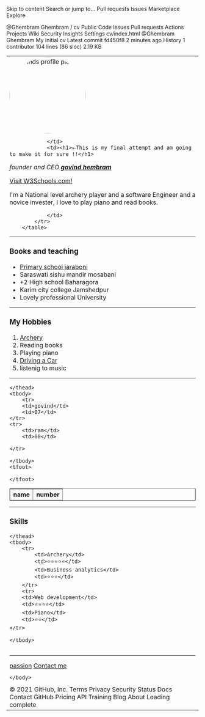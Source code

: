 Skip to content
Search or jump to…
Pull requests
Issues
Marketplace
Explore
 
@Ghembram 
Ghembram
/
cv
Public
Code
Issues
Pull requests
Actions
Projects
Wiki
Security
Insights
Settings
cv/index.html
@Ghembram
Ghembram My initial cv
Latest commit fd450f8 2 minutes ago
 History
 1 contributor
104 lines (86 sloc)  2.19 KB
   
<!DOCTYPE html>
 <html lang="en" dir="ltr">
  <head>
        <meta charset="utf-8">
        <title>⇝Govind hembrams website</title>
  </head>
    <body>
    	<table cellspacing="20">
    		<tr>
    			<td><img src="IMG_20190303_202953.jpg"alt="govinds profile picture"width="200" height="200" style="border-radius:50%">
    				
    			</td>
    			<td><h1>⤜This is my final attempt and am going to make it for sure !!</h1>
<p> <em>founder and CEO <b><a href="https://www.w3schools.com/html/html_links.asp">govind hembram</a> </b></em></p>
<p><a href="https://www.w3schools.com/">Visit W3Schools.com!</a></p>

<p>I'm a National level archery player and a software Engineer and a novice invester, I love to play piano and read books.</p>
    				
    			</td>
    		</tr>
    	</table>


   
<hr>
  <h3><strong>Books and teaching</strong></h3>
<ul> <!-- un orderd list -->
	<li><a href="https://www.instagram.com/hembram_g/?hl=en">Primary school jaraboni</a></li>
	<li>Saraswati sishu mandir mosabani</li>
	<li>+2 High school Baharagora</li>
	<li>Karim city college Jamshedpur</li>
	<li>Lovely professional University</li>
</ul>
<hr>
<h3>My Hobbies</h3>
<ol start="1">
	<li><a href="https://en.wikipedia.org/wiki/Archery_at_the_2020_Summer_Olympics">Archery</a></li>
	<li>Reading books</li>
	<li>Playing piano</li>
	<li><a href="https://www.cardekho.com/newcars">Driving a Car</a></li>
	<li>listenig to music</li>
</ol> <!--  orderd list -->
<hr>

<table border="1">
	<thead>
		<tr>
			<th>
				name
			</th>
			<th>
				number
			</th>
		</tr>
		
	</thead>
	<tbody>
		<tr>
		<td>govind</td>
	    <td>07</td>
	</tr>
	<tr>
		<td>ram</td>
		<td>08</td>

	</tr>
		
	</tbody>
	<tfoot>
		
	</tfoot>
	
</table>
<hr>
<h3>Skills</h3>
<table cellspacing="10">
	<thead>
		
	</thead>
	<tbody>
		<tr>
			<td>Archery</td>
			<td>⭐⭐⭐⭐⭐</td>
			<td>Business analytics</td>
			<td>⭐⭐⭐</td>
		</tr>
		<tr>
		<td>Web development</td>
		<td>⭐⭐⭐⭐</td>
		<td>Piano</td>
		<td>⭐⭐</td>
	</tr>
	
	</tbody>
</table>
<hr>
<a href="Passion.html">passion</a>
<a href="Mypersonaldetails.html">Contact me</a>




    </body>
 </html>
© 2021 GitHub, Inc.
Terms
Privacy
Security
Status
Docs
Contact GitHub
Pricing
API
Training
Blog
About
Loading complete
